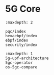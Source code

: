 # 5G Core

```{toctree}
:maxdepth: 2

pqc/index
hexaebpf/index
ebpf/index
security/index
```

```{toctree}
:maxdepth: 1
5g-upf-architecture
5gc-operator
os-5gc-compare
```
